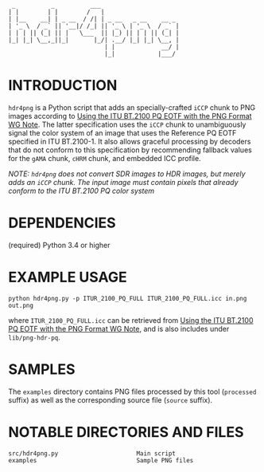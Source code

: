      _          _          ___                      
    | |        | |        /   |                     
    | |__    __| | _ __  / /| | _ __   _ __    __ _ 
    | '_ \  / _` || '__|/ /_| || '_ \ | '_ \  / _` |
    | | | || (_| || |   \___  || |_) || | | || (_| |
    |_| |_| \__,_||_|       |_/| .__/ |_| |_| \__, |
                               | |             __/ |
                               |_|            |___/ 

                               
INTRODUCTION
============

`hdr4png` is a Python script that adds an specially-crafted `iCCP` chunk to PNG images according to [Using the ITU BT.2100 PQ EOTF with the PNG Format WG Note](https://www.w3.org/TR/png-hdr-pq/). The latter specification uses the `iCCP` chunk to unambiguously signal the color system of an image that uses the Reference PQ EOTF specified in ITU BT.2100-1. It also allows graceful processing by decoders that do not conform to this specification by recommending fallback values for the `gAMA` chunk, `cHRM` chunk, and embedded ICC profile.

_NOTE: `hdr4png` does not convert SDR images to HDR images, but merely adds an `iCCP` chunk. The input image must contain pixels that already conform to the ITU BT.2100 PQ color system_


DEPENDENCIES
============

(required) Python 3.4 or higher


EXAMPLE USAGE
=============

    python hdr4png.py -p ITUR_2100_PQ_FULL ITUR_2100_PQ_FULL.icc in.png out.png
    
where `ITUR_2100_PQ_FULL.icc` can be retrieved from [Using the ITU BT.2100 PQ EOTF with the PNG Format WG Note](https://www.w3.org/TR/png-hdr-pq/), and 
is also includes under `lib/png-hdr-pq`.


SAMPLES
=======

The `examples` directory contains PNG files processed by this tool (`processed` suffix) as well as the corresponding source file (`source` suffix).


NOTABLE DIRECTORIES AND FILES
=============================

    src/hdr4png.py                      Main script
    examples                            Sample PNG files